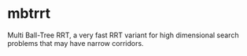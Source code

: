 # mbtrrt
Multi Ball-Tree RRT, a very fast RRT variant for high dimensional search problems that may have narrow corridors.
